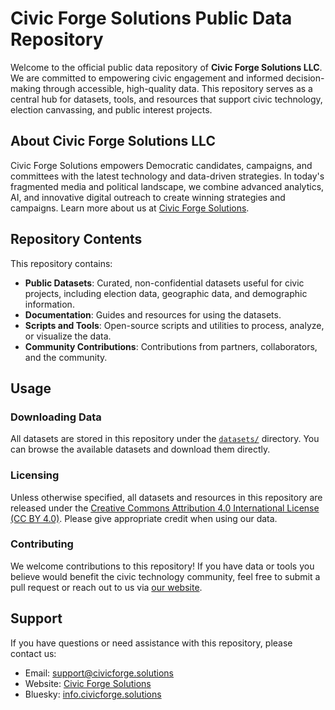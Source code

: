 # Civic Forge Solutions Public Data Repository

Welcome to the official public data repository of **Civic Forge Solutions LLC**. We are committed to empowering civic engagement and informed decision-making through accessible, high-quality data. This repository serves as a central hub for datasets, tools, and resources that support civic technology, election canvassing, and public interest projects.

## About Civic Forge Solutions LLC

Civic Forge Solutions empowers Democratic candidates, campaigns, and committees with the latest technology and data-driven strategies. In today's fragmented media and political landscape, we combine advanced analytics, AI, and innovative digital outreach to create winning strategies and campaigns. Learn more about us at [Civic Forge Solutions](https://civicforge.solutions).

## Repository Contents

This repository contains:
- **Public Datasets**: Curated, non-confidential datasets useful for civic projects, including election data, geographic data, and demographic information.
- **Documentation**: Guides and resources for using the datasets.
- **Scripts and Tools**: Open-source scripts and utilities to process, analyze, or visualize the data.
- **Community Contributions**: Contributions from partners, collaborators, and the community.

## Usage

### Downloading Data
All datasets are stored in this repository under the [`datasets/`](datasets/) directory. You can browse the available datasets and download them directly.

### Licensing
Unless otherwise specified, all datasets and resources in this repository are released under the [Creative Commons Attribution 4.0 International License (CC BY 4.0)](https://creativecommons.org/licenses/by/4.0/). Please give appropriate credit when using our data.

### Contributing
We welcome contributions to this repository! If you have data or tools you believe would benefit the civic technology community, feel free to submit a pull request or reach out to us via [our website](https://civicforge.solutions).

## Support

If you have questions or need assistance with this repository, please contact us:
- Email: [support@civicforge.solutions](mailto:support@civicforge.solutions)
- Website: [Civic Forge Solutions](https://civicforge.solutions)
- Bluesky: [info.civicforge.solutions](https://info.civicforge.solutions)